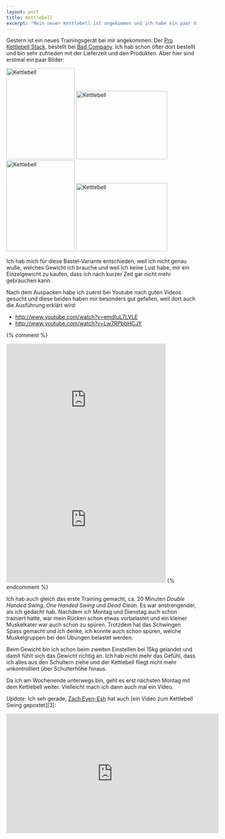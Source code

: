 ```yaml
---
layout: post
title: Kettlebell
excerpt: "Mein neuer Kettlebell ist angekommen und ich habe ein paar Videos rausgesucht, die bei den ersten Übungen helfen sollen."
---
```

Gestern ist ein neues Trainingsgerät bei mir angekommen: Der [Pro Kettlebell Stack][0], bestellt bei 
[Bad Company][1]. Ich hab schon öfter dort bestellt und bin sehr zufrieden mit der Lieferzeit und 
den Produkten. Aber hier sind erstmal ein paar Bilder:

<a href="http://www.flickr.com/photos/cringe/6431349825/" title="Kettlebell by cringe, on Flickr"><img 
src="http://farm8.staticflickr.com/7020/6431349825_d5b1e462f5_m.jpg" width="180" height="240" 
alt="Kettlebell"></a> <a href="http://www.flickr.com/photos/cringe/6431345897/" title="Kettlebell 
by cringe, on Flickr"><img src="http://farm8.staticflickr.com/7028/6431345897_32353e682c_m.jpg" 
width="240" height="180" alt="Kettlebell"></a> <a href="http://www.flickr.com/photos/cringe/6431341917/" 
title="Kettlebell by cringe, on Flickr"><img src="http://farm8.staticflickr.com/7018/6431341917_e9c6636f33_m.jpg" 
width="180" height="240" alt="Kettlebell"></a> <a href="http://www.flickr.com/photos/cringe/6431338545/" 
title="Kettlebell by cringe, on Flickr"><img src="http://farm7.staticflickr.com/6222/6431338545_ddfd74009e_m.jpg" 
width="240" height="180" alt="Kettlebell"></a>

Ich hab mich für diese Bastel-Variante entschieden, weil ich nicht genau wuße, welches Gewicht ich 
brauche und weil ich keine Lust habe, mir ein Einzelgewicht zu kaufen, dass ich nach kurzer Zeit gar 
nicht mehr gebrauchen kann.

Nach dem Auspacken habe ich zuerst bei Youtube nach guten Videos gesucht und diese beiden haben mir 
besonders gut gefallen, weil dort auch die Ausführung erklärt wird:

* http://www.youtube.com/watch?v=emdIuL7LVLE
* http://www.youtube.com/watch?v=Lw7RPbbHCJY

{% comment %}
<iframe width="420" height="315" src="http://www.youtube.com/embed/emdIuL7LVLE" frameborder="0" 
allowfullscreen></iframe>
<iframe width="420" height="315" src="http://www.youtube.com/embed/Lw7RPbbHCJY" frameborder="0" 
allowfullscreen></iframe>
{% endcomment %}

Ich hab auch gleich das erste Training gemacht, ca. 20 Minuten *Double Handed Swing*, *One Handed 
Swing* und *Dead Clean*. Es war anstrengender, als ich gedacht hab. Nachdem ich Montag und Dienstag 
auch schon trainiert hatte, war mein Rücken schon etwas vorbelastet und ein kleiner Muskelkater war 
auch schon zu spüren. Trotzdem hat das Schwingen Spass gemacht und ich denke, ich konnte auch schon 
spüren, welche Muskelgruppen bei den Übungen belastet werden.

Beim Gewicht bin ich schon beim zweiten Einstellen bei 15kg gelandet und damit fühlt sich das Gewicht 
richtig an. Ich hab nicht mehr das Gefühl, dass ich alles aus den Schultern ziehe und der Kettlebell 
fliegt nicht mehr unkontrolliert über Schulterhöhe hinaus.

Da ich am Wochenende unterwegs bin, geht es erst nächsten Montag mit dem Kettlebell weiter. 
Vielleicht mach ich dann auch mal ein Video.

*Update*: Ich seh gerade, [Zach Even-Esh][2] hat auch [ein Video zum Kettlebell Swing gepostet][3]:

<iframe width="560" height="315" src="http://www.youtube.com/embed/8Imsb7hhj_A" frameborder="0" 
allowfullscreen></iframe>

[0]: http://www.badcompany.biz/xt/product_info.php?info=p1241_Pro-Kettlebell-Stack-It-Kettlebells-Kugelhantel-Small.html
[1]: http://www.badcompany.biz/
[2]: http://www.youtube.com/user/ZEvenEsh
